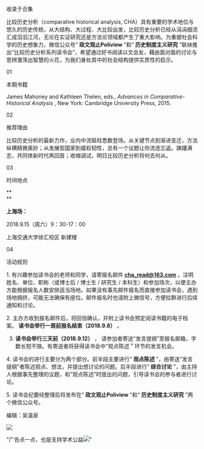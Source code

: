 

收录于合集

比较历史分析（comparative historical analysis,
CHA）具有重要的学术地位与悠久的历史传统，从大结构、大过程、大比较出发，比较历史分析已经从涓涓细流汇成滔滔江河，无论在实证研究还是方法论领域都产生了重大影响。为重塑社会科学的历史想象力，微信公众号“
**政文观止Poliview** ”和“ **历史制度主义研究**
”联袂推出“比较历史分析系列读书会”，希望通过好书阅读以文会友，藉由面对面的讨论与思辨激荡出智慧的火花，为我们身处其中的社会结构提供实质性的启示。

  

01

本期书籍

  

James Mahoney and Kathleen Thelen, eds., _Advances in Comparative-Historical
Analysis_ , New York: Cambridge University Press, 2015.

  

  

02

推荐理由

  

比较历史分析的最新力作，业内中流砥柱悉数登场。从关键节点到渐进变迁，方法纵横精微奥妙；从发展型国家到威权韧性，总有一个议题让你流连忘返。踌躇满志，共同体新时代再回首；收缩调试，明日比较历史分析将何去何从。

  

03

时间地点

 **  
**

 **上海场：**

2018.9.15（周六）9：30-17：00

上海交通大学徐汇校区 新建楼

  

04

活动规则

1\. 有兴趣参加读书会的老师和同学，请寄报名邮件 **cha_read@163.com** ，注明姓名、单位、职称（或博士后 / 博士生 / 研究生 /
本科生）和参加场次，以便主办方能根据报名人数安排适当场地。如果没有事先邮件报名而直接参加读书会，遇到场地拥挤，可能无法确保有座位。邮件报名时也请附上微信号，方便拉群进行后续通知和讨论。

2\. 主办方收到报名邮件后，将回信确认，并附上读书会预定阅读书籍的电子档案。 **读书会举行一周前报名结束（2018.9.8）** 。

3. **读书会举行三天前（2018.9.12）** ， 请参加者寄送“发言提纲”至报名邮箱，字数长短不限。有寄送者将获得读书会中“观点陈述＂环节的发言机会。

4\. 读书会的进行主要分为两个部分。前半段主要进行“ **观点陈述** ”，由寄送“发言提纲”者陈述观点、想法，并提出想讨论的问题。后半段进行“
**综合讨论** ”，由主持人根据事先整理的议题，和“观点陈述”时提出的问题，引导读书会的参与者进行讨论。

5\. 读书会纪要经整理后将发布在“ **政文观止Poliview** ”和“ **历史制度主义研究** ”两个微信公众号。  

  

  

编辑：吴温泉

![](/images/526/2.png)

"广告点一点，也是支持学术公益![](/images/526/3.png)"


